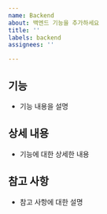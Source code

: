 ```yaml
---
name: Backend
about: 백엔드 기능을 추가하세요
title: ''
labels: backend
assignees: ''

---
```


## 기능

- 기능 내용을 설명

## 상세 내용

- 기능에 대한 상세한 내용

## 참고 사항

- 참고 사항에 대한 설명
